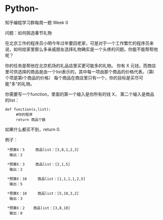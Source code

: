 # Python-
知乎编程学习群每周一题 Week 0

问题：如何挑选春节礼物

在北京工作的程序员小明今年过年要回老家，可是对于一个工作繁忙的程序员来说，如何给家里那么多亲戚朋友选择礼物确实是一个头疼的问题。你能不能帮帮他呢？

你的任务是帮他在北京机场的礼品店里买更可能多的礼物。
你有 X 元钱，而商店里可供选择的商品是由一个list表示的，其中每一项由那个商品的价格代表。（第i个项是第i个商品的价格）
每个商品在商店里只有一个，你的目标是买尽可能"多"的礼物。

你需要写一个function，里面的第一个输入是你所有的钱 X， 第二个输入是商品的list：
	
	def function(x,list):
		 #你的程序
		 return 商品个数
    
如果什么都买不到，return 0.

例子：

	 *预算X：5     商品list：[3,8,1,2,3]
	  输出：2
 
 	 *预算X：3     商品list：[2,1,5]
	  输出：2
 
 	 *预算X：10     商品list：[1,1,1,1,2,5]
 	  输出：5
 
	 *预算X：10     商品list：[5,10,3,2]
  	  输出：3
 
	 *预算X：2    商品list：[3,8,10]
  	  输出：0
